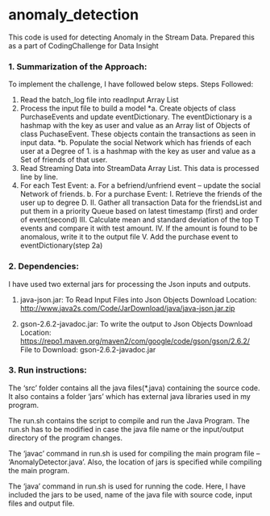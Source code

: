 # anomaly_detection
This code is used for detecting Anomaly in the Stream Data. Prepared this as a part of CodingChallenge for Data Insight

### 1.	Summarization of the Approach: ###
   To implement the challenge, I have followed below steps.
   Steps Followed:
   1. Read the batch_log file into readInput Array List
   2. Process the input file to build a model
      *a. Create objects of class PurchaseEvents and update eventDictionary. The eventDictionary is a hashmap with the key              as user and value as an Array list of Objects of class PuchaseEvent. These objects contain the transactions as                seen in input data.
      *b. Populate the social Network which has friends of each user at a Degree of 1. is a hashmap with the key as user                and value as a Set of friends of that user.
   3. Read Streaming Data into StreamData Array List. This data is processed line by line.
   4. For each Test Event:
      a. For a befriend/unfriend event – update the social Network of friends.
      b.	For a purchase Event:
         I.	  Retrieve the friends of the user up to degree D.
         II.  Gather all transaction Data for the friendsList and put them in a priority Queue based on latest timestamp                     (first) and order of event(second)
         III. Calculate mean and standard deviation of the top T events and compare it with test amount.
         IV.  If the amount is found to be anomalous, write it to the output file
         V.	  Add the purchase event to eventDictionary(step 2a)


### 2.	Dependencies: ###
   I have used two external jars for processing the Json inputs and outputs.
    
   1. java-json.jar: To Read Input Files into Json Objects
      Download Location: http://www.java2s.com/Code/JarDownload/java/java-json.jar.zip
              
   2. gson-2.6.2-javadoc.jar: To write the output to Json Objects
      Download Location: https://repo1.maven.org/maven2/com/google/code/gson/gson/2.6.2/
      File to Download: gson-2.6.2-javadoc.jar


### 3.	Run instructions: ###

   The ‘src’ folder contains all the java files(*.java) containing the source code. It also contains a folder ‘jars’ which        has external java libraries used in my program. 
   
   The run.sh contains the script to compile and run the Java Program. The run.sh has to be modified in    case the java file    name or the input/output directory of the program changes. 
   
   The ‘javac’ command in run.sh is used for compiling the main program file – ‘AnomalyDetector.java’. Also, the location of      jars is specified while compiling the main program.
   
   The ‘java’ command in run.sh is used for running the code. Here, I have included the jars to be used, name of the java        file with source code, input files and output file.
    
